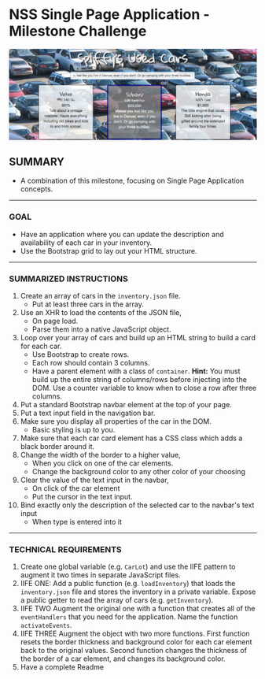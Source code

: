 # NSS Single Page Application - Milestone Challenge

![Splashpage](https://raw.githubusercontent.com/nss-evening-cohort-05/spa-milestone-challenge-mitchellblom/challenge/spa-quiz.png)

## SUMMARY
 - A combination of this milestone, focusing on Single Page Application concepts.

<hr>

### GOAL

 - Have an application where you can update the description and availability of each car in your inventory. 
 - Use the Bootstrap grid to lay out your HTML structure.

<hr>

### SUMMARIZED INSTRUCTIONS

1. Create an array of cars in the `inventory.json` file. 
	- Put at least three cars in the array.
1. Use an XHR to load the contents of the JSON file, 
	- On page load.
	- Parse them into a native JavaScript object.
1. Loop over your array of cars and build up an HTML string to build a card for each car.
	- Use Bootstrap to create rows.
	- Each row should contain 3 columns.
	-  Have a parent element with a class of `container`. 
		__Hint:__ You must build up the entire string of columns/rows before injecting into the DOM. 
		Use a counter variable to know when to close a row after three columns.
1. Put a standard Bootstrap navbar element at the top of your page.
1. Put a text input field in the navigation bar.
1. Make sure you display all properties of the car in the DOM. 
	- Basic styling is up to you.
1. Make sure that each car card element has a CSS class which adds a black border around it.
1. Change the width of the border to a higher value, 
	- When you click on one of the car elements.
	- Change the background color to any other color of your choosing
1. Clear the value of the text input in the navbar, 
	- On click of the car element
	- Put the cursor in the text input.
1. Bind exactly only the description of the selected car to the navbar's text input
	- When type is entered into it

<hr>

### TECHNICAL REQUIREMENTS

1. Create one global variable (e.g. `CarLot`) and use the IIFE pattern to augment it two times in separate JavaScript files.
1. IIFE ONE:
	Add a public function (e.g. `loadInventory`) that loads the `inventory.json` file and stores the inventory in a private variable.
	Expose a public getter to read the array of cars (e.g. `getInventory`).
1. IIFE TWO 
	Augment the original one with a function that creates all of the `eventHandlers` that you need for the application. Name the function `activateEvents`.
1. IIFE THREE 
	Augment the object with two more functions. 
		First function resets the border thickness and background color for each car element back to the original values. Second function changes the thickness of the border of a car element, and changes its background color.
1. Have a complete Readme


